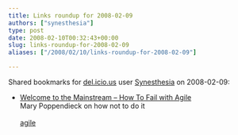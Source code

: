 ```yaml
---
title: Links roundup for 2008-02-09
authors: ["synesthesia"]
type: post
date: 2008-02-10T00:32:43+00:00
slug: links-roundup-for-2008-02-09 
aliases: ["/2008/02/10/links-roundup-for-2008-02-09"]

---
```

Shared bookmarks for [del.icio.us][1] user [Synesthesia][2] on 2008-02-09:

  * [Welcome to the Mainstream &#8211; How To Fail with Agile][3]  
    Mary Poppendieck on how not to do it<br>   
    [agile][4]

 [1]: https://del.icio.us/
 [2]: https://del.icio.us/synesthesia
 [3]: https://www.poppendieck.com/pdfs/Welcome%20to%20the%20Mainstream.pdf
 [4]: https://del.icio.us/synesthesia/agile